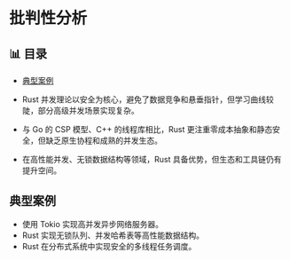 ﻿# 批判性分析


## 📊 目录

- [典型案例](#典型案例)


- Rust 并发理论以安全为核心，避免了数据竞争和悬垂指针，但学习曲线较陡，部分高级并发场景实现复杂。
- 与 Go 的 CSP 模型、C++ 的线程库相比，Rust 更注重零成本抽象和静态安全，但缺乏原生协程和成熟的并发生态。
- 在高性能并发、无锁数据结构等领域，Rust 具备优势，但生态和工具链仍有提升空间。

## 典型案例

- 使用 Tokio 实现高并发异步网络服务器。
- Rust 实现无锁队列、并发哈希表等高性能数据结构。
- Rust 在分布式系统中实现安全的多线程任务调度。
